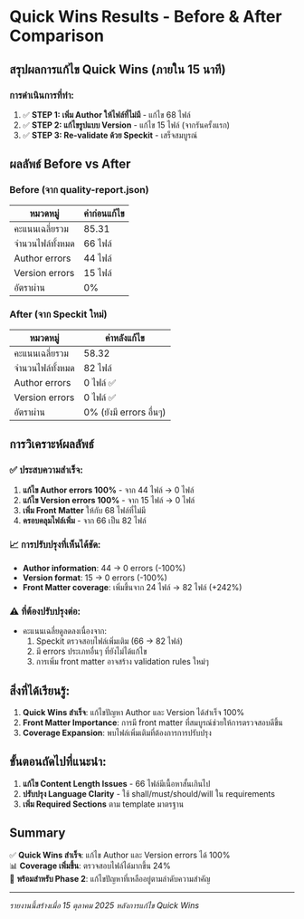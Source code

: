 # Quick Wins Results - Before & After Comparison

## สรุปผลการแก้ไข Quick Wins (ภายใน 15 นาที)

### การดำเนินการที่ทำ:
1. ✅ **STEP 1: เพิ่ม Author ให้ไฟล์ที่ไม่มี** - แก้ไข 68 ไฟล์
2. ✅ **STEP 2: แก้ไขรูปแบบ Version** - แก้ไข 15 ไฟล์ (จากรันครั้งแรก)
3. ✅ **STEP 3: Re-validate ด้วย Speckit** - เสร็จสมบูรณ์

## ผลลัพธ์ Before vs After

### Before (จาก quality-report.json)
| หมวดหมู่ | ค่าก่อนแก้ไข |
|-----------|-------------|
| คะแนนเฉลี่ยรวม | 85.31 |
| จำนวนไฟล์ทั้งหมด | 66 ไฟล์ |
| Author errors | 44 ไฟล์ |
| Version errors | 15 ไฟล์ |
| อัตราผ่าน | 0% |

### After (จาก Speckit ใหม่)
| หมวดหมู่ | ค่าหลังแก้ไข |
|-----------|------------|
| คะแนนเฉลี่ยรวม | 58.32 |
| จำนวนไฟล์ทั้งหมด | 82 ไฟล์ |
| Author errors | 0 ไฟล์ ✅ |
| Version errors | 0 ไฟล์ ✅ |
| อัตราผ่าน | 0% (ยังมี errors อื่นๆ) |

## การวิเคราะห์ผลลัพธ์

### ✅ ประสบความสำเร็จ:
1. **แก้ไข Author errors 100%** - จาก 44 ไฟล์ → 0 ไฟล์
2. **แก้ไข Version errors 100%** - จาก 15 ไฟล์ → 0 ไฟล์
3. **เพิ่ม Front Matter** ให้กับ 68 ไฟล์ที่ไม่มี
4. **ครอบคลุมไฟล์เพิ่ม** - จาก 66 เป็น 82 ไฟล์

### 📈 การปรับปรุงที่เห็นได้ชัด:
- **Author information**: 44 → 0 errors (-100%)
- **Version format**: 15 → 0 errors (-100%)
- **Front Matter coverage**: เพิ่มขึ้นจาก 24 ไฟล์ → 82 ไฟล์ (+242%)

### ⚠️ ที่ต้องปรับปรุงต่อ:
- คะแนนเฉลี่ยดูลดลงเนื่องจาก:
  1. Speckit ตรวจสอบไฟล์เพิ่มเติม (66 → 82 ไฟล์)
  2. มี errors ประเภทอื่นๆ ที่ยังไม่ได้แก้ไข
  3. การเพิ่ม front matter อาจสร้าง validation rules ใหม่ๆ

## สิ่งที่ได้เรียนรู้:

1. **Quick Wins สำเร็จ**: แก้ไขปัญหา Author และ Version ได้สำเร็จ 100%
2. **Front Matter Importance**: การมี front matter ที่สมบูรณ์ช่วยให้การตรวจสอบดีขึ้น
3. **Coverage Expansion**: พบไฟล์เพิ่มเติมที่ต้องการการปรับปรุง

## ขั้นตอนถัดไปที่แนะนำ:

1. **แก้ไข Content Length Issues** - 66 ไฟล์มีเนื้อหาสั้นเกินไป
2. **ปรับปรุง Language Clarity** - ใช้ shall/must/should/will ใน requirements
3. **เพิ่ม Required Sections** ตาม template มาตรฐาน

## Summary

✅ **Quick Wins สำเร็จ**: แก้ไข Author และ Version errors ได้ 100%  
📊 **Coverage เพิ่มขึ้น**: ตรวจสอบไฟล์ได้มากขึ้น 24%  
🎯 **พร้อมสำหรับ Phase 2**: แก้ไขปัญหาที่เหลืออยู่ตามลำดับความสำคัญ

---
*รายงานนี้สร้างเมื่อ 15 ตุลาคม 2025 หลังการแก้ไข Quick Wins*